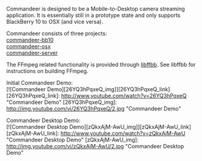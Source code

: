 Commandeer is designed to be a Mobile-to-Desktop camera streaming application. It is essentially still in a prototype state and only supports BlackBerry 10 to OSX (and vice versa).

Commandeer consists of three projects:  
[commandeer-bb10](https://github.com/MartinMReed/commandeer-bb10)  
[commandeer-osx](https://github.com/MartinMReed/commandeer-osx)  
[commandeer-server](https://github.com/MartinMReed/commandeer-server)  

The FFmpeg related functionality is provided through [libffbb](https://github.com/hardisonbrewing/libffbb). See libffbb for instructions on building FFmpeg.

Initial Commandeer Demo:  
[![Commandeer Demo][26YQ3hPqxeQ_img]][26YQ3hPqxeQ_link]
[26YQ3hPqxeQ_link]: http://www.youtube.com/watch?v=26YQ3hPqxeQ "Commandeer Demo"
[26YQ3hPqxeQ_img]: http://img.youtube.com/vi/26YQ3hPqxeQ/2.jpg "Commandeer Demo"

Commandeer Desktop Demo:  
[![Commandeer Desktop Demo][zQkxAjM-AwU_img]][zQkxAjM-AwU_link]
[zQkxAjM-AwU_link]: http://www.youtube.com/watch?v=zQkxAjM-AwU "Commandeer Desktop Demo"
[zQkxAjM-AwU_img]: http://img.youtube.com/vi/zQkxAjM-AwU/2.jpg "Commandeer Desktop Demo"
